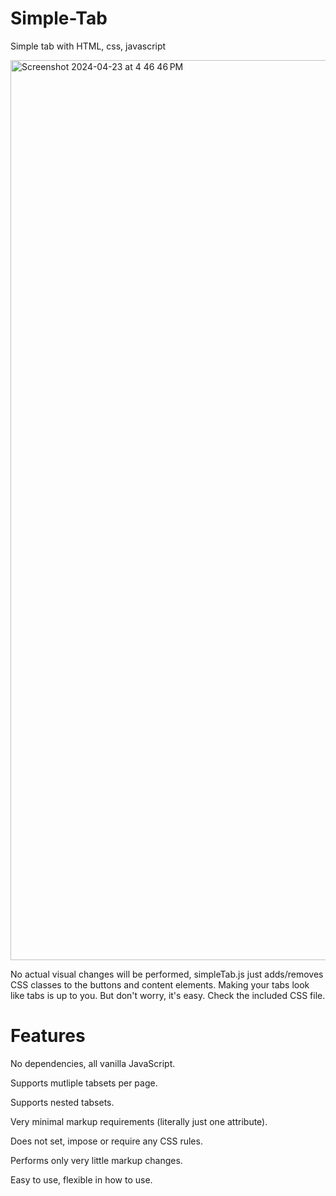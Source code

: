 # Simple-Tab
Simple tab with HTML, css, javascript

<img width="1440" alt="Screenshot 2024-04-23 at 4 46 46 PM" src="https://github.com/MohamedYasarArafat/Simple-Tab/assets/49508470/ee3d6de9-f7b0-4e39-b954-cdb36c9e52a9">

No actual visual changes will be performed, simpleTab.js just adds/removes CSS classes to the buttons and content elements. Making your tabs look like tabs is up to you. But don't worry, it's easy. Check the included CSS file.

# Features

No dependencies, all vanilla JavaScript.

Supports mutliple tabsets per page.

Supports nested tabsets.

Very minimal markup requirements (literally just one attribute).

Does not set, impose or require any CSS rules.

Performs only very little markup changes.

Easy to use, flexible in how to use.

